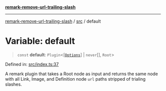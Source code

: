 [**remark-remove-url-trailing-slash**](../../README.md)

***

[remark-remove-url-trailing-slash](../../README.md) / [src](../README.md) / default

# Variable: default

> `const` **default**: `Plugin`\<\[[`Options`](../type-aliases/Options.md)\] \| `never`[], `Root`\>

Defined in: [src/index.ts:37](https://github.com/Xunnamius/unified-utils/blob/736909e03965b3109414849e468ee9e3802d6ad2/packages/remark-remove-url-trailing-slash/src/index.ts#L37)

A remark plugin that takes a Root node as input and returns the same node
with all Link, Image, and Definition node `url` paths stripped of
trialing slashes.
